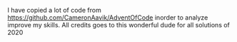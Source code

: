 I have copied a lot of code from https://github.com/CameronAavik/AdventOfCode inorder to analyze improve my skills. All credits goes to this wonderful dude for all solutions of 2020
